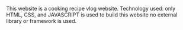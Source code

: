 This website is a cooking recipe vlog website. Technology used: only HTML, CSS, and JAVASCRIPT is used to build this website no external library or framework is used.
